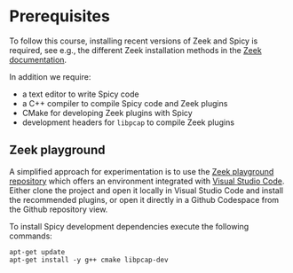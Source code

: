 # Prerequisites

To follow this course, installing recent versions of Zeek and Spicy is
required, see e.g., the different Zeek installation methods in the [Zeek
documentation](https://docs.zeek.org/en/master/install.html).

In addition we require:

- a text editor to write Spicy code
- a C++ compiler to compile Spicy code and Zeek plugins
- CMake for developing Zeek plugins with Spicy
- development headers for `libpcap` to compile Zeek plugins

## Zeek playground

A simplified approach for experimentation is to use the [Zeek playground
repository](https://github.com/bbannier/zeek-playground) which offers an
environment integrated with [Visual Studio
Code](https://code.visualstudio.com). Either clone the project and open it
locally in Visual Studio Code and install the recommended plugins, or open it
directly in a Github Codespace from the Github repository view.

To install Spicy development dependencies execute the following commands:

```console
apt-get update
apt-get install -y g++ cmake libpcap-dev
```
